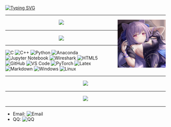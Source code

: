 [![Typing SVG](https://readme-typing-svg.demolab.com?font=Fira+Code&pause=200&color=F9CCE2&background=FFFFFF00&multiline=true&width=800&height=95&lines=Hi+there%2C+I'm+Schwi)](https://git.io/typing-svg)

---

<img width="30%" align="right" alt="Github" src="bailan.jpg" />

<div align="center"> <img src="https://metrics.lecoq.io/Schwi201304?template=classic&config.timezone=Asia%2FShanghai"> </div>


---
<p align="center">
<img align="center" src="https://github-readme-stats.vercel.app/api/top-langs/?username=Schwi201304&layout=compact&langs_count=8%20Notebook&theme=dark" >
</p> 

---
![C](https://img.shields.io/badge/C-ef4136?style=flat&logo=C&logoColor=white)
![C++](https://img.shields.io/badge/-C++-00599C?style=flat&logo=cplusplus)
![Python](https://img.shields.io/badge/Python-3776AB?style=flat&logo=Python&logoColor=white)
![Anaconda](https://img.shields.io/badge/Anaconda-00DB00?style=flat&logo=anaconda&logoColor=white)
![Jupyter Notebook](https://img.shields.io/badge/Jupyter_Notebook%20-%23F37626?style=flat&logo=Jupyter&logoColor=white)
![Wireshark](https://img.shields.io/badge/Wireshark-0072E3?style=flat&logo=wireshark&logoColor=ffffff)
![HTML5](https://img.shields.io/badge/-HTML5-%23E44D27?style=flat&logo=html5&logoColor=ffffff)
![GitHub](https://img.shields.io/badge/-GitHub-181717?style=flat&logo=github)
![VS Code](http://img.shields.io/badge/-VS%20Code-007ACC?style=flat&logo=visual-studio-code&logoColor=ffffff)
![PyTorch](http://img.shields.io/badge/PyTorch-f58220?style=flat&logo=pytorch&logoColor=ffffff)
![Latex](https://img.shields.io/badge/Latex-black?style=flat&logo=latex&logoColor=white)
![Markdown](https://img.shields.io/badge/-Markdown-333333?style=flat&logo=markdown)
![Windows](https://img.shields.io/badge/Windows-0078D6?style=flat-square&logo=windows&logoColor=white)
![Linux](https://img.shields.io/badge/Linux-FCC624?style=style=flat-square&logo=linux&logoColor=black)

---
<div align="center"><img src="https://raw.githubusercontent.com/Schwi201304/Schwi201304/main/contribution-snake/github-contribution-grid-snake.svg" /></div>

---
<div align="center"> <img src="https://activity-graph.herokuapp.com/graph?username=Schwi201304&theme=xcode" /> </div>

---
- Email: ![Email](https://img.shields.io/badge/-oyq201304%40gmail.com-yellow?style=flat-square&logo=gmail&logoColor=white)
- QQ: ![QQ](https://img.shields.io/badge/-2091669844-blue?style=flat-square&logo=tencentqq&logoColor=white)
